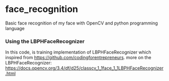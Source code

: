 # face_recognition
Basic face recognition of my face with OpenCV and python programming language

### Using the LBPHFaceRecognizer 
In this code, is training implementation of LBPHFaceRecognizer which inspired from https://github.com/codingforentrepreneurs.
more on the LBPHFaceRecognizer:
https://docs.opencv.org/3.4/df/d25/classcv_1_1face_1_1LBPHFaceRecognizer.html

